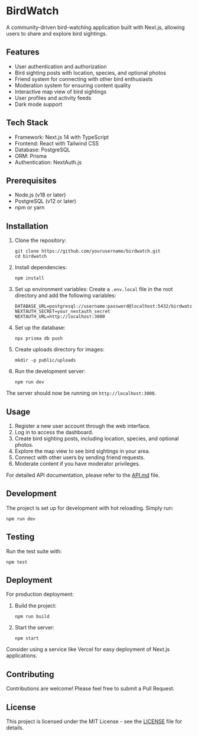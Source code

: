 # BirdWatch

A community-driven bird-watching application built with Next.js, allowing users to share and explore bird sightings.

## Features

- User authentication and authorization
- Bird sighting posts with location, species, and optional photos
- Friend system for connecting with other bird enthusiasts
- Moderation system for ensuring content quality
- Interactive map view of bird sightings
- User profiles and activity feeds
- Dark mode support

## Tech Stack

- Framework: Next.js 14 with TypeScript
- Frontend: React with Tailwind CSS
- Database: PostgreSQL
- ORM: Prisma
- Authentication: NextAuth.js

## Prerequisites

- Node.js (v18 or later)
- PostgreSQL (v12 or later)
- npm or yarn

## Installation

1. Clone the repository:
   ```
   git clone https://github.com/yourusername/birdwatch.git
   cd birdwatch
   ```

2. Install dependencies:
   ```
   npm install
   ```

3. Set up environment variables:
   Create a `.env.local` file in the root directory and add the following variables:
   ```
   DATABASE_URL=postgresql://username:password@localhost:5432/birdwatch
   NEXTAUTH_SECRET=your_nextauth_secret
   NEXTAUTH_URL=http://localhost:3000
   ```

4. Set up the database:
   ```
   npx prisma db push
   ```

5. Create uploads directory for images:
   ```
   mkdir -p public/uploads
   ```

6. Run the development server:
   ```
   npm run dev
   ```

The server should now be running on `http://localhost:3000`.

## Usage

1. Register a new user account through the web interface.
2. Log in to access the dashboard.
3. Create bird sighting posts, including location, species, and optional photos.
4. Explore the map view to see bird sightings in your area.
5. Connect with other users by sending friend requests.
6. Moderate content if you have moderator privileges.

For detailed API documentation, please refer to the [API.md](API.md) file.

## Development

The project is set up for development with hot reloading. Simply run:

```
npm run dev
```

## Testing

Run the test suite with:

```
npm test
```

## Deployment

For production deployment:

1. Build the project:
   ```
   npm run build
   ```

2. Start the server:
   ```
   npm start
   ```

Consider using a service like Vercel for easy deployment of Next.js applications.

## Contributing

Contributions are welcome! Please feel free to submit a Pull Request.

## License

This project is licensed under the MIT License - see the [LICENSE](LICENSE) file for details.
